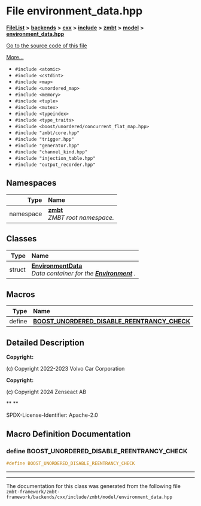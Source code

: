 

# File environment\_data.hpp



[**FileList**](files.md) **>** [**backends**](dir_e0e3bad64fbfd08934d555b945409197.md) **>** [**cxx**](dir_2a0640ff8f8d193383b3226ce9e70e40.md) **>** [**include**](dir_33cabc3ab2bb40d6ea24a24cae2f30b8.md) **>** [**zmbt**](dir_2115e3e51895e4107b806d6d2319263e.md) **>** [**model**](dir_b97e8e9bc83032fe6d4e26779db64c76.md) **>** [**environment\_data.hpp**](environment__data_8hpp.md)

[Go to the source code of this file](environment__data_8hpp_source.md)

[More...](#detailed-description)

* `#include <atomic>`
* `#include <cstdint>`
* `#include <map>`
* `#include <unordered_map>`
* `#include <memory>`
* `#include <tuple>`
* `#include <mutex>`
* `#include <typeindex>`
* `#include <type_traits>`
* `#include <boost/unordered/concurrent_flat_map.hpp>`
* `#include "zmbt/core.hpp"`
* `#include "trigger.hpp"`
* `#include "generator.hpp"`
* `#include "channel_kind.hpp"`
* `#include "injection_table.hpp"`
* `#include "output_recorder.hpp"`













## Namespaces

| Type | Name |
| ---: | :--- |
| namespace | [**zmbt**](namespacezmbt.md) <br>_ZMBT root namespace._  |


## Classes

| Type | Name |
| ---: | :--- |
| struct | [**EnvironmentData**](structzmbt_1_1EnvironmentData.md) <br>_Data container for the_ [_**Environment**_](classzmbt_1_1Environment.md) _._ |

















































## Macros

| Type | Name |
| ---: | :--- |
| define  | [**BOOST\_UNORDERED\_DISABLE\_REENTRANCY\_CHECK**](environment__data_8hpp.md#define-boost_unordered_disable_reentrancy_check)  <br> |

## Detailed Description




**Copyright:**

(c) Copyright 2022-2023 Volvo Car Corporation 




**Copyright:**

(c) Copyright 2024 Zenseact AB 




**
**

SPDX-License-Identifier: Apache-2.0 





    
## Macro Definition Documentation





### define BOOST\_UNORDERED\_DISABLE\_REENTRANCY\_CHECK 

```C++
#define BOOST_UNORDERED_DISABLE_REENTRANCY_CHECK 
```




<hr>

------------------------------
The documentation for this class was generated from the following file `zmbt-framework/zmbt-framework/backends/cxx/include/zmbt/model/environment_data.hpp`

